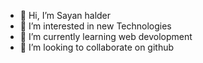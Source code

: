 - 👋 Hi, I’m Sayan halder
- 👀 I’m interested in new Technologies
- 🌱 I’m currently learning web devolopment
- 💞️ I’m looking to collaborate on github

<!---
Sayanhalder28/Sayanhalder28 is a ✨ special ✨ repository because its `README.md` (this file) appears on your GitHub profile.
You can click the Preview link to take a look at your changes.
--->
